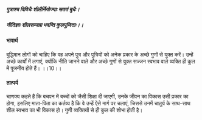 ##### पुत्राश्च विविधैः शीलैर्नियोज्याः सततं बुधैः।
##### नीतिज्ञाः शीलसम्पन्ना भवन्ति कुलपूजिताः।।

#### भावार्थ

बुद्धिमान लोगों को चाहिए कि वह अपने पुत्र और पुत्रियों को अनेक प्रकार के अच्छे गुणों से युक्त करें। उन्हें अच्छे कार्यों में लगाएं, क्योंकि नीति जानने वाले और अच्छे गुणों से युक्त सज्जन स्वभाव वाले व्यक्ति ही कुल में पूजनीय होते हैं। ।।10।।

#### तात्पर्य

चाणक्य कहते हैं कि बचपन में बच्चों को जैसी शिक्षा दी जाएगी, उनके जीवन का विकास उसी प्रकार का होगा, इसलिए माता-पिता का कर्तव्य है कि वे उन्हें ऐसे मार्ग पर चलाएं, जिससे उनमें चातुर्य के साथ-साथ शील स्वभाव का भी विकास हो। गुणी व्यक्तियों से ही कुल की शोभा होती है।